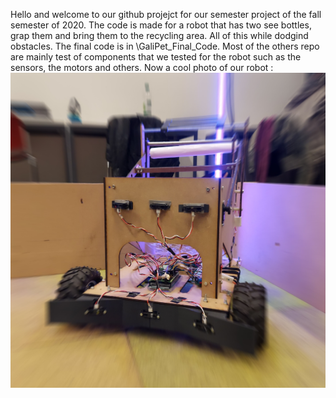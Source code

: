 Hello and welcome to our github projejct for our semester project of the fall semester of 2020.
The code is made for a robot that has two see bottles, grap them and bring them to the recycling area. All of this while dodgind obstacles.
The final code is in \GaliPet_Final_Code.
Most of the others repo are mainly test of components that we tested for the robot such as the sensors, the motors and others. 
Now a cool photo of our robot :
![Screenshot](photo_cool.jpg)
